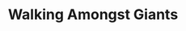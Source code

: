 ---
layout: product
product_id: 1491351765054
id: 1491351765054
title: Walking Amongst Giants
body_html: >-
  <p>Taken in Alberta during the summer of 2018.</p>

  <p>These giant mountains really gave you a sense of how small we all are without doing anything but just being there. For those of you who have yet to see mountains in person, I urge you to take a trip and do it. It’s breathtaking and somewhat philosophical about seeing the magnificent size of these chunks rock coming straight out of the earth.</p>

  <p> </p>
vendor: Connell McCarthy
product_type: Photo Print
created_at: 2018-10-13T21:06:58-04:00
handle: walking-amongst-giants
updated_at: 2022-01-18T10:42:41-05:00
published_at: 2018-08-22T19:38:24-04:00
template_suffix: ""
status: active
published_scope: global
tags: Batch 02, mountain, mountains, Print, sunrise, sunset
admin_graphql_api_id: gid://shopify/Product/1491351765054
variants:
  - product_id: 1491351765054
    id: 39577261178942
    title: 8x10” / Full Colour
    price: "35.00"
    sku: CM-PP-B2-14-XXS-FC
    position: 1
    inventory_policy: deny
    compare_at_price: null
    fulfillment_service: manual
    inventory_management: null
    option1: 8x10”
    option2: Full Colour
    option3: null
    created_at: 2021-09-01T15:49:40-04:00
    updated_at: 2021-09-01T15:50:09-04:00
    taxable: true
    barcode: ""
    grams: 208
    image_id: 6203637268542
    weight: 0.208
    weight_unit: kg
    inventory_item_id: 41671701823550
    inventory_quantity: 0
    old_inventory_quantity: 0
    requires_shipping: true
    admin_graphql_api_id: gid://shopify/ProductVariant/39577261178942
  - product_id: 1491351765054
    id: 39577261211710
    title: 8x10” / Black & White
    price: "35.00"
    sku: CM-PP-B2-14-XXS-BW
    position: 2
    inventory_policy: deny
    compare_at_price: null
    fulfillment_service: manual
    inventory_management: null
    option1: 8x10”
    option2: Black & White
    option3: null
    created_at: 2021-09-01T15:49:40-04:00
    updated_at: 2021-09-01T15:50:09-04:00
    taxable: true
    barcode: ""
    grams: 208
    image_id: 6203637170238
    weight: 0.208
    weight_unit: kg
    inventory_item_id: 41671701856318
    inventory_quantity: 0
    old_inventory_quantity: 0
    requires_shipping: true
    admin_graphql_api_id: gid://shopify/ProductVariant/39577261211710
  - product_id: 1491351765054
    id: 39577261244478
    title: 8.5x11” / Full Colour
    price: "35.00"
    sku: CM-PP-B2-14-XS-FC
    position: 3
    inventory_policy: deny
    compare_at_price: null
    fulfillment_service: manual
    inventory_management: null
    option1: 8.5x11”
    option2: Full Colour
    option3: null
    created_at: 2021-09-01T15:49:40-04:00
    updated_at: 2021-09-01T15:50:09-04:00
    taxable: true
    barcode: ""
    grams: 208
    image_id: 6203637268542
    weight: 0.208
    weight_unit: kg
    inventory_item_id: 41671701889086
    inventory_quantity: 0
    old_inventory_quantity: 0
    requires_shipping: true
    admin_graphql_api_id: gid://shopify/ProductVariant/39577261244478
  - product_id: 1491351765054
    id: 39577261277246
    title: 8.5x11” / Black & White
    price: "35.00"
    sku: CM-PP-B2-14-XS-BW
    position: 4
    inventory_policy: deny
    compare_at_price: null
    fulfillment_service: manual
    inventory_management: null
    option1: 8.5x11”
    option2: Black & White
    option3: null
    created_at: 2021-09-01T15:49:40-04:00
    updated_at: 2021-09-01T15:50:09-04:00
    taxable: true
    barcode: ""
    grams: 208
    image_id: 6203637170238
    weight: 0.208
    weight_unit: kg
    inventory_item_id: 41671701921854
    inventory_quantity: 0
    old_inventory_quantity: 0
    requires_shipping: true
    admin_graphql_api_id: gid://shopify/ProductVariant/39577261277246
  - product_id: 1491351765054
    id: 39577261310014
    title: 13x19” / Full Colour
    price: "40.00"
    sku: CM-PP-B2-14-S-FC
    position: 5
    inventory_policy: deny
    compare_at_price: null
    fulfillment_service: manual
    inventory_management: null
    option1: 13x19”
    option2: Full Colour
    option3: null
    created_at: 2021-09-01T15:49:40-04:00
    updated_at: 2021-09-01T15:50:09-04:00
    taxable: true
    barcode: ""
    grams: 208
    image_id: 6203637268542
    weight: 0.208
    weight_unit: kg
    inventory_item_id: 41671701954622
    inventory_quantity: 0
    old_inventory_quantity: 0
    requires_shipping: true
    admin_graphql_api_id: gid://shopify/ProductVariant/39577261310014
  - product_id: 1491351765054
    id: 39577261342782
    title: 13x19” / Black & White
    price: "40.00"
    sku: CM-PP-B2-14-S-BW
    position: 6
    inventory_policy: deny
    compare_at_price: null
    fulfillment_service: manual
    inventory_management: null
    option1: 13x19”
    option2: Black & White
    option3: null
    created_at: 2021-09-01T15:49:40-04:00
    updated_at: 2021-09-01T15:50:09-04:00
    taxable: true
    barcode: ""
    grams: 208
    image_id: 6203637170238
    weight: 0.208
    weight_unit: kg
    inventory_item_id: 41671701987390
    inventory_quantity: 0
    old_inventory_quantity: 0
    requires_shipping: true
    admin_graphql_api_id: gid://shopify/ProductVariant/39577261342782
  - product_id: 1491351765054
    id: 39577261375550
    title: 16x20” / Full Colour
    price: "50.00"
    sku: CM-PP-B2-14-M-FC
    position: 7
    inventory_policy: deny
    compare_at_price: null
    fulfillment_service: manual
    inventory_management: null
    option1: 16x20”
    option2: Full Colour
    option3: null
    created_at: 2021-09-01T15:49:40-04:00
    updated_at: 2021-09-01T15:50:09-04:00
    taxable: true
    barcode: ""
    grams: 208
    image_id: 6203637268542
    weight: 0.208
    weight_unit: kg
    inventory_item_id: 41671702020158
    inventory_quantity: 0
    old_inventory_quantity: 0
    requires_shipping: true
    admin_graphql_api_id: gid://shopify/ProductVariant/39577261375550
  - product_id: 1491351765054
    id: 39577261408318
    title: 16x20” / Black & White
    price: "50.00"
    sku: CM-PP-B2-14-M-BW
    position: 8
    inventory_policy: deny
    compare_at_price: null
    fulfillment_service: manual
    inventory_management: null
    option1: 16x20”
    option2: Black & White
    option3: null
    created_at: 2021-09-01T15:49:40-04:00
    updated_at: 2021-09-01T15:50:09-04:00
    taxable: true
    barcode: ""
    grams: 208
    image_id: 6203637170238
    weight: 0.208
    weight_unit: kg
    inventory_item_id: 41671702052926
    inventory_quantity: 0
    old_inventory_quantity: 0
    requires_shipping: true
    admin_graphql_api_id: gid://shopify/ProductVariant/39577261408318
  - product_id: 1491351765054
    id: 39577261441086
    title: 20x24” / Full Colour
    price: "60.00"
    sku: CM-PP-B2-14-L-FC
    position: 9
    inventory_policy: deny
    compare_at_price: null
    fulfillment_service: manual
    inventory_management: null
    option1: 20x24”
    option2: Full Colour
    option3: null
    created_at: 2021-09-01T15:49:40-04:00
    updated_at: 2021-09-01T15:50:09-04:00
    taxable: true
    barcode: ""
    grams: 208
    image_id: 6203637268542
    weight: 0.208
    weight_unit: kg
    inventory_item_id: 41671702085694
    inventory_quantity: 0
    old_inventory_quantity: 0
    requires_shipping: true
    admin_graphql_api_id: gid://shopify/ProductVariant/39577261441086
  - product_id: 1491351765054
    id: 39577261473854
    title: 20x24” / Black & White
    price: "60.00"
    sku: CM-PP-B2-14-L-BW
    position: 10
    inventory_policy: deny
    compare_at_price: null
    fulfillment_service: manual
    inventory_management: null
    option1: 20x24”
    option2: Black & White
    option3: null
    created_at: 2021-09-01T15:49:40-04:00
    updated_at: 2021-09-01T15:50:09-04:00
    taxable: true
    barcode: ""
    grams: 208
    image_id: 6203637170238
    weight: 0.208
    weight_unit: kg
    inventory_item_id: 41671702118462
    inventory_quantity: 0
    old_inventory_quantity: 0
    requires_shipping: true
    admin_graphql_api_id: gid://shopify/ProductVariant/39577261473854
  - product_id: 1491351765054
    id: 39577261506622
    title: 20x30” / Full Colour
    price: "70.00"
    sku: CM-PP-B2-14-XL-FC
    position: 11
    inventory_policy: deny
    compare_at_price: null
    fulfillment_service: manual
    inventory_management: null
    option1: 20x30”
    option2: Full Colour
    option3: null
    created_at: 2021-09-01T15:49:40-04:00
    updated_at: 2021-09-01T15:50:09-04:00
    taxable: true
    barcode: ""
    grams: 208
    image_id: 6203637268542
    weight: 0.208
    weight_unit: kg
    inventory_item_id: 41671702151230
    inventory_quantity: 0
    old_inventory_quantity: 0
    requires_shipping: true
    admin_graphql_api_id: gid://shopify/ProductVariant/39577261506622
  - product_id: 1491351765054
    id: 39577261539390
    title: 20x30” / Black & White
    price: "70.00"
    sku: CM-PP-B2-14-XL-BW
    position: 12
    inventory_policy: deny
    compare_at_price: null
    fulfillment_service: manual
    inventory_management: null
    option1: 20x30”
    option2: Black & White
    option3: null
    created_at: 2021-09-01T15:49:40-04:00
    updated_at: 2021-09-01T15:50:09-04:00
    taxable: true
    barcode: ""
    grams: 208
    image_id: 6203637170238
    weight: 0.208
    weight_unit: kg
    inventory_item_id: 41671702183998
    inventory_quantity: 0
    old_inventory_quantity: 0
    requires_shipping: true
    admin_graphql_api_id: gid://shopify/ProductVariant/39577261539390
  - product_id: 1491351765054
    id: 39577261572158
    title: 24x36” / Full Colour
    price: "90.00"
    sku: CM-PP-B2-14-XXL-FC
    position: 13
    inventory_policy: deny
    compare_at_price: null
    fulfillment_service: manual
    inventory_management: null
    option1: 24x36”
    option2: Full Colour
    option3: null
    created_at: 2021-09-01T15:49:40-04:00
    updated_at: 2021-09-01T15:50:09-04:00
    taxable: true
    barcode: ""
    grams: 208
    image_id: 6203637268542
    weight: 0.208
    weight_unit: kg
    inventory_item_id: 41671702216766
    inventory_quantity: 0
    old_inventory_quantity: 0
    requires_shipping: true
    admin_graphql_api_id: gid://shopify/ProductVariant/39577261572158
  - product_id: 1491351765054
    id: 39577261604926
    title: 24x36” / Black & White
    price: "90.00"
    sku: CM-PP-B2-14-XXL-BW
    position: 14
    inventory_policy: deny
    compare_at_price: null
    fulfillment_service: manual
    inventory_management: null
    option1: 24x36”
    option2: Black & White
    option3: null
    created_at: 2021-09-01T15:49:40-04:00
    updated_at: 2021-09-01T15:50:09-04:00
    taxable: true
    barcode: ""
    grams: 208
    image_id: 6203637170238
    weight: 0.208
    weight_unit: kg
    inventory_item_id: 41671702249534
    inventory_quantity: 0
    old_inventory_quantity: 0
    requires_shipping: true
    admin_graphql_api_id: gid://shopify/ProductVariant/39577261604926
  - product_id: 1491351765054
    id: 39577261637694
    title: 30x40” / Full Colour
    price: "100.00"
    sku: CM-PP-B2-14-XXXL-FC
    position: 15
    inventory_policy: deny
    compare_at_price: null
    fulfillment_service: manual
    inventory_management: null
    option1: 30x40”
    option2: Full Colour
    option3: null
    created_at: 2021-09-01T15:49:40-04:00
    updated_at: 2021-09-01T15:50:09-04:00
    taxable: true
    barcode: ""
    grams: 208
    image_id: 6203637268542
    weight: 0.208
    weight_unit: kg
    inventory_item_id: 41671702282302
    inventory_quantity: 0
    old_inventory_quantity: 0
    requires_shipping: true
    admin_graphql_api_id: gid://shopify/ProductVariant/39577261637694
  - product_id: 1491351765054
    id: 39577261670462
    title: 30x40” / Black & White
    price: "100.00"
    sku: CM-PP-B2-14-XXXL-BW
    position: 16
    inventory_policy: deny
    compare_at_price: null
    fulfillment_service: manual
    inventory_management: null
    option1: 30x40”
    option2: Black & White
    option3: null
    created_at: 2021-09-01T15:49:40-04:00
    updated_at: 2021-09-01T15:50:09-04:00
    taxable: true
    barcode: ""
    grams: 208
    image_id: 6203637170238
    weight: 0.208
    weight_unit: kg
    inventory_item_id: 41671702315070
    inventory_quantity: 0
    old_inventory_quantity: 0
    requires_shipping: true
    admin_graphql_api_id: gid://shopify/ProductVariant/39577261670462
options:
  - product_id: 1491351765054
    id: 2045819158590
    name: Size
    position: 1
    values:
      - 8x10”
      - 8.5x11”
      - 13x19”
      - 16x20”
      - 20x24”
      - 20x30”
      - 24x36”
      - 30x40”
  - product_id: 1491351765054
    id: 8590092009534
    name: Color
    position: 2
    values:
      - Full Colour
      - Black & White
images:
  - product_id: 1491351765054
    id: 6203637268542
    position: 1
    created_at: 2019-03-05T11:07:17-05:00
    updated_at: 2019-10-20T18:44:17-04:00
    alt: null
    width: 1000
    height: 1500
    src: https://cdn.shopify.com/s/files/1/1624/2355/products/Print-Shot---Dark-Background-_Walking-Amongst-Giants-2019.jpg?v=1571611457
    variant_ids:
      - 39577261178942
      - 39577261244478
      - 39577261310014
      - 39577261375550
      - 39577261441086
      - 39577261506622
      - 39577261572158
      - 39577261637694
    admin_graphql_api_id: gid://shopify/ProductImage/6203637268542
  - product_id: 1491351765054
    id: 6203637170238
    position: 2
    created_at: 2019-03-05T11:07:16-05:00
    updated_at: 2019-10-20T18:44:17-04:00
    alt: null
    width: 1000
    height: 1500
    src: https://cdn.shopify.com/s/files/1/1624/2355/products/Print-Shot---Dark-Background-_Walking-Amongst-Giants-2019_-B_W.jpg?v=1571611457
    variant_ids:
      - 39577261211710
      - 39577261277246
      - 39577261342782
      - 39577261408318
      - 39577261473854
      - 39577261539390
      - 39577261604926
      - 39577261670462
    admin_graphql_api_id: gid://shopify/ProductImage/6203637170238
  - product_id: 1491351765054
    id: 28230458802238
    position: 3
    created_at: 2021-05-04T21:35:41-04:00
    updated_at: 2021-05-04T21:35:41-04:00
    alt: null
    width: 2000
    height: 1800
    src: https://cdn.shopify.com/s/files/1/1624/2355/products/PAR_02_0001_2739abdf-964e-4b24-9ff9-bb038d6f79c9.png?v=1620178541
    variant_ids: []
    admin_graphql_api_id: gid://shopify/ProductImage/28230458802238
image:
  product_id: 1491351765054
  id: 6203637268542
  position: 1
  created_at: 2019-03-05T11:07:17-05:00
  updated_at: 2019-10-20T18:44:17-04:00
  alt: null
  width: 1000
  height: 1500
  src: https://cdn.shopify.com/s/files/1/1624/2355/products/Print-Shot---Dark-Background-_Walking-Amongst-Giants-2019.jpg?v=1571611457
  variant_ids:
    - 39577261178942
    - 39577261244478
    - 39577261310014
    - 39577261375550
    - 39577261441086
    - 39577261506622
    - 39577261572158
    - 39577261637694
  admin_graphql_api_id: gid://shopify/ProductImage/6203637268542

---